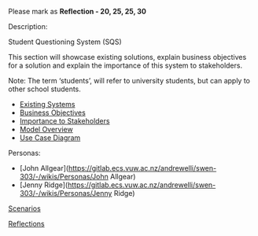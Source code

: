Please mark as **Reflection - 20, 25, 25, 30**

Description:

Student Questioning System (SQS)

This section will showcase existing solutions, explain business objectives for a solution and explain the importance of this system to stakeholders. 

Note: The term ‘students’, will refer to university students, but can apply to other school students.

*  [Existing Systems](https://gitlab.ecs.vuw.ac.nz/andrewelli/swen-303/-/wikis/Description/Existing-Systems)
*  [Business Objectives](https://gitlab.ecs.vuw.ac.nz/andrewelli/swen-303/-/wikis/Description/Business-Objectives)
*  [Importance to Stakeholders](https://gitlab.ecs.vuw.ac.nz/andrewelli/swen-303/-/wikis/Description/Importance-to-stakeholders)
*  [Model Overview](https://gitlab.ecs.vuw.ac.nz/andrewelli/swen-303/-/wikis/Description/Model-Overview)
*  [Use Case Diagram](https://gitlab.ecs.vuw.ac.nz/andrewelli/swen-303/-/wikis/Description/Use-Case-Diagram)

Personas:
*  [John Allgear](https://gitlab.ecs.vuw.ac.nz/andrewelli/swen-303/-/wikis/Personas/John Allgear)
*  [Jenny Ridge](https://gitlab.ecs.vuw.ac.nz/andrewelli/swen-303/-/wikis/Personas/Jenny Ridge)

[Scenarios](https://gitlab.ecs.vuw.ac.nz/andrewelli/swen-303/-/wikis/Assignment-1-Home/Scenarios)

[Reflections](https://gitlab.ecs.vuw.ac.nz/andrewelli/swen-303/-/wikis/Assignment-1-Home/Reflections)